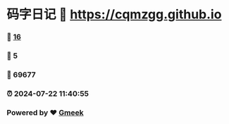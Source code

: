 # 码字日记 :link: https://cqmzgg.github.io 
### :page_facing_up: [16](https://cqmzgg.github.io/tag.html) 
### :speech_balloon: 5 
### :hibiscus: 69677 
### :alarm_clock: 2024-07-22 11:40:55 
### Powered by :heart: [Gmeek](https://github.com/Meekdai/Gmeek)
